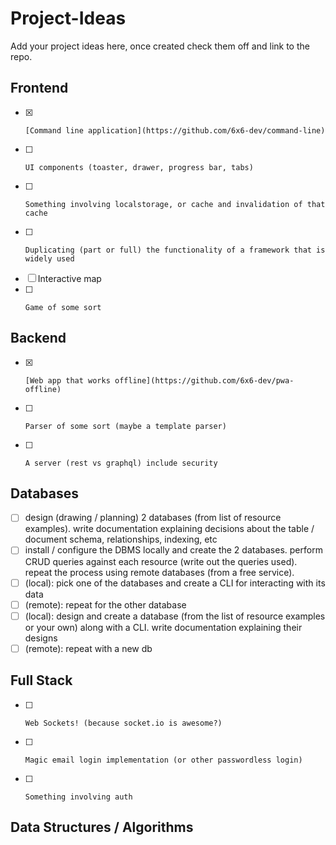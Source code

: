 # Project-Ideas

Add your project ideas here, once created check them off and link to the repo.

## Frontend

- [x]     [Command line application](https://github.com/6x6-dev/command-line)
- [ ]     UI components (toaster, drawer, progress bar, tabs)
- [ ]     Something involving localstorage, or cache and invalidation of that cache
- [ ]     Duplicating (part or full) the functionality of a framework that is widely used
- [ ]    Interactive map
- [ ]     Game of some sort
## Backend

- [x]     [Web app that works offline](https://github.com/6x6-dev/pwa-offline)
- [ ]     Parser of some sort (maybe a template parser)
- [ ]     A server (rest vs graphql) include security
## Databases
- [ ]  design (drawing / planning) 2 databases (from list of resource examples). write documentation explaining decisions about the table / document schema, relationships, indexing, etc
- [ ]  install / configure the DBMS locally and create the 2 databases. perform CRUD queries against each resource (write out the queries used). repeat the process using remote databases (from a free service).
- [ ]  (local): pick one of the databases and create a CLI for interacting with its data
- [ ] (remote): repeat for the other database
- [ ] (local): design and create a database (from the list of resource examples or your own) along with a CLI. write documentation explaining their designs
- [ ] (remote): repeat with a new db

## Full Stack
- [ ]     Web Sockets! (because socket.io is awesome?)
- [ ]     Magic email login implementation (or other passwordless login)
- [ ]     Something involving auth
## Data Structures / Algorithms
